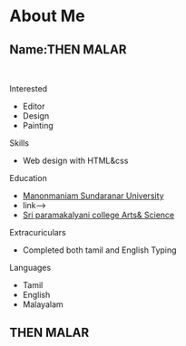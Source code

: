 <div id="header"></div>
<div class="left"></div>
<div class="stuff">
<br><br>
<h1>About Me</h1>
<h2>Name:THEN MALAR</h2>
<br>
<p class="head">Interested</p>
<ul>
<li>Editor</li>
<li>Design</li>
<li>Painting</li>
</ul>
<p class="head">Skills</p>
<ul>
<li>Web design with HTML&css</li>
</ul>
<p class="head">Education</p>
<ul>
<a href="http://www.manonmaniam Sundaranar University.org/pages/M_S_U">
<li>Manonmaniam Sundaranar University<li>
</a>
<!-->link-->
<a href="https://www.Sri paramakalyani college.org/">
<li>Sri paramakalyani college Arts& Science</li></a>
</ul>
<p class="head">Extracuriculars</p>
<ul>
<li>Completed both tamil and English Typing</li>
</ul>
<p class="head">Languages</p>
<ul>
<li>Tamil</li>
<li>English</li>
<li>Malayalam</li>
</ul>
<div class="right"></div>
</div>
<div id="footer">
<h2 id="Name">THEN MALAR</h2></div
